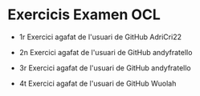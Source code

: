 # Exercicis Examen OCL

- 1r Exercici agafat de l'usuari de GitHub AdriCri22

- 2n Exercici agafat de l'usuari de GitHub andyfratello

- 3r Exercici agafat de l'usuari de GitHub andyfratello

- 4t Exercici agafat de l'usuari de GitHub Wuolah
